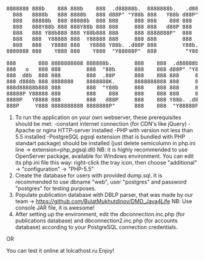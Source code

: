<pre>
8888888 888b    888 888b    888  .d88888b.  8888888b.   .d88888b.  888      8888888  .d8888b. 
  888   8888b   888 8888b   888 d88P" "Y88b 888   Y88b d88P" "Y88b 888        888   d88P  Y88b
  888   88888b  888 88888b  888 888     888 888    888 888     888 888        888   Y88b.     
  888   888Y88b 888 888Y88b 888 888     888 888   d88P 888     888 888        888    "Y888b.  
  888   888 Y88b888 888 Y88b888 888     888 8888888P"  888     888 888        888       "Y88b.
  888   888  Y88888 888  Y88888 888     888 888        888     888 888        888         "888
  888   888   Y8888 888   Y8888 Y88b. .d88P 888        Y88b. .d88P 888        888   Y88b  d88P
8888888 888    Y888 888    Y888  "Y88888P"  888         "Y88888P"  88888888 8888888  "Y8888P" 

888       888 8888888888 888888b.       888    888  .d88888b.  888       888      88888888888  .d88888b. 
888   o   888 888        888  "88b      888    888 d88P" "Y88b 888   o   888          888     d88P" "Y88b
888  d8b  888 888        888  .88P      888    888 888     888 888  d8b  888          888     888     888
888 d888b 888 8888888    8888888K.      8888888888 888     888 888 d888b 888          888     888     888
888d88888b888 888        888  "Y88b     888    888 888     888 888d88888b888          888     888     888
88888P Y88888 888        888    888     888    888 888     888 88888P Y88888 888888   888     888     888
8888P   Y8888 888        888   d88P     888    888 Y88b. .d88P 8888P   Y8888          888     Y88b. .d88P
888P     Y888 8888888888 8888888P"      888    888  "Y88888P"  888P     Y888          888      "Y88888P" 
</pre>

1. To run the application on your own webserver, these prerequisites should be met:
-constant internet connection (for CDN's like jQuery)
-Apache or nginx HTTP-server installed
-PHP with version not less than 5.5 installed
-PostgreSQL pgsql extension (that is bundled with PHP standart package) should be installed (just delete semicolumn in php.ini line -> extension=php_pgsql.dll)
NB: it is highly recommended to use OpenServer package, available for Windows environment. You can edit its php.ini file this way: right-click the tray icon, then choose "additional" -> "configuration" -> "PHP-5.5"
2. Create the database for users with provided dump.sql. It is recommended to use dbname "web", user "postgres" and password "postgres" for testing purposes.
3. Populate publication database with DBLP parser, that was made by our team -> https://github.com/BulatMukhutdinov/DMD_Java4Life
NB: Use console JAR file, it is awesome!
4. After setting up the environment, edit the dbconnection.inc.php (for publications database) and dbconnection2.inc.php (for accounts database) according to your PostgreSQL connection credentials.

OR

You can test it online at lolcathost.ru
Enjoy!
